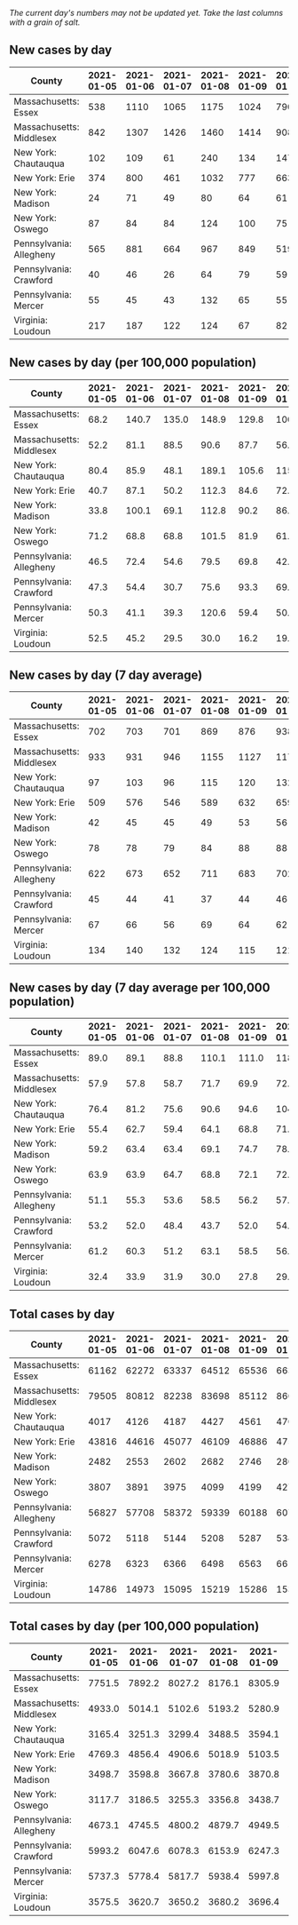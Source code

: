 _The current day's numbers may not be updated yet. Take the last columns with a grain of salt._
## New cases by day

| County | 2021-01-05 | 2021-01-06 | 2021-01-07 | 2021-01-08 | 2021-01-09 | 2021-01-10 | 2021-01-11 |
| --- | --- | --- | --- | --- | --- | --- | --- |
| Massachusetts: Essex | 538 | 1110 | 1065 | 1175 | 1024 | 790 |  |
| Massachusetts: Middlesex | 842 | 1307 | 1426 | 1460 | 1414 | 908 |  |
| New York: Chautauqua | 102 | 109 | 61 | 240 | 134 | 147 |  |
| New York: Erie | 374 | 800 | 461 | 1032 | 777 | 663 |  |
| New York: Madison | 24 | 71 | 49 | 80 | 64 | 61 |  |
| New York: Oswego | 87 | 84 | 84 | 124 | 100 | 75 |  |
| Pennsylvania: Allegheny | 565 | 881 | 664 | 967 | 849 | 519 |  |
| Pennsylvania: Crawford | 40 | 46 | 26 | 64 | 79 | 59 |  |
| Pennsylvania: Mercer | 55 | 45 | 43 | 132 | 65 | 55 |  |
| Virginia: Loudoun | 217 | 187 | 122 | 124 | 67 | 82 |  |

## New cases by day (per 100,000 population)

| County | 2021-01-05 | 2021-01-06 | 2021-01-07 | 2021-01-08 | 2021-01-09 | 2021-01-10 | 2021-01-11 |
| --- | --- | --- | --- | --- | --- | --- | --- |
| Massachusetts: Essex | 68.2 | 140.7 | 135.0 | 148.9 | 129.8 | 100.1 |  |
| Massachusetts: Middlesex | 52.2 | 81.1 | 88.5 | 90.6 | 87.7 | 56.3 |  |
| New York: Chautauqua | 80.4 | 85.9 | 48.1 | 189.1 | 105.6 | 115.8 |  |
| New York: Erie | 40.7 | 87.1 | 50.2 | 112.3 | 84.6 | 72.2 |  |
| New York: Madison | 33.8 | 100.1 | 69.1 | 112.8 | 90.2 | 86.0 |  |
| New York: Oswego | 71.2 | 68.8 | 68.8 | 101.5 | 81.9 | 61.4 |  |
| Pennsylvania: Allegheny | 46.5 | 72.4 | 54.6 | 79.5 | 69.8 | 42.7 |  |
| Pennsylvania: Crawford | 47.3 | 54.4 | 30.7 | 75.6 | 93.3 | 69.7 |  |
| Pennsylvania: Mercer | 50.3 | 41.1 | 39.3 | 120.6 | 59.4 | 50.3 |  |
| Virginia: Loudoun | 52.5 | 45.2 | 29.5 | 30.0 | 16.2 | 19.8 |  |

## New cases by day (7 day average)

| County | 2021-01-05 | 2021-01-06 | 2021-01-07 | 2021-01-08 | 2021-01-09 | 2021-01-10 | 2021-01-11 |
| --- | --- | --- | --- | --- | --- | --- | --- |
| Massachusetts: Essex | 702 | 703 | 701 | 869 | 876 | 938 |  |
| Massachusetts: Middlesex | 933 | 931 | 946 | 1155 | 1127 | 1171 |  |
| New York: Chautauqua | 97 | 103 | 96 | 115 | 120 | 132 |  |
| New York: Erie | 509 | 576 | 546 | 589 | 632 | 659 |  |
| New York: Madison | 42 | 45 | 45 | 49 | 53 | 56 |  |
| New York: Oswego | 78 | 78 | 79 | 84 | 88 | 88 |  |
| Pennsylvania: Allegheny | 622 | 673 | 652 | 711 | 683 | 702 |  |
| Pennsylvania: Crawford | 45 | 44 | 41 | 37 | 44 | 46 |  |
| Pennsylvania: Mercer | 67 | 66 | 56 | 69 | 64 | 62 |  |
| Virginia: Loudoun | 134 | 140 | 132 | 124 | 115 | 121 |  |

## New cases by day (7 day average per 100,000 population)

| County | 2021-01-05 | 2021-01-06 | 2021-01-07 | 2021-01-08 | 2021-01-09 | 2021-01-10 | 2021-01-11 |
| --- | --- | --- | --- | --- | --- | --- | --- |
| Massachusetts: Essex | 89.0 | 89.1 | 88.8 | 110.1 | 111.0 | 118.9 |  |
| Massachusetts: Middlesex | 57.9 | 57.8 | 58.7 | 71.7 | 69.9 | 72.7 |  |
| New York: Chautauqua | 76.4 | 81.2 | 75.6 | 90.6 | 94.6 | 104.0 |  |
| New York: Erie | 55.4 | 62.7 | 59.4 | 64.1 | 68.8 | 71.7 |  |
| New York: Madison | 59.2 | 63.4 | 63.4 | 69.1 | 74.7 | 78.9 |  |
| New York: Oswego | 63.9 | 63.9 | 64.7 | 68.8 | 72.1 | 72.1 |  |
| Pennsylvania: Allegheny | 51.1 | 55.3 | 53.6 | 58.5 | 56.2 | 57.7 |  |
| Pennsylvania: Crawford | 53.2 | 52.0 | 48.4 | 43.7 | 52.0 | 54.4 |  |
| Pennsylvania: Mercer | 61.2 | 60.3 | 51.2 | 63.1 | 58.5 | 56.7 |  |
| Virginia: Loudoun | 32.4 | 33.9 | 31.9 | 30.0 | 27.8 | 29.3 |  |

## Total cases by day

| County | 2021-01-05 | 2021-01-06 | 2021-01-07 | 2021-01-08 | 2021-01-09 | 2021-01-10 | 2021-01-11 |
| --- | --- | --- | --- | --- | --- | --- | --- |
| Massachusetts: Essex | 61162 | 62272 | 63337 | 64512 | 65536 | 66326 |  |
| Massachusetts: Middlesex | 79505 | 80812 | 82238 | 83698 | 85112 | 86020 |  |
| New York: Chautauqua | 4017 | 4126 | 4187 | 4427 | 4561 | 4708 |  |
| New York: Erie | 43816 | 44616 | 45077 | 46109 | 46886 | 47549 |  |
| New York: Madison | 2482 | 2553 | 2602 | 2682 | 2746 | 2807 |  |
| New York: Oswego | 3807 | 3891 | 3975 | 4099 | 4199 | 4274 |  |
| Pennsylvania: Allegheny | 56827 | 57708 | 58372 | 59339 | 60188 | 60707 |  |
| Pennsylvania: Crawford | 5072 | 5118 | 5144 | 5208 | 5287 | 5346 |  |
| Pennsylvania: Mercer | 6278 | 6323 | 6366 | 6498 | 6563 | 6618 |  |
| Virginia: Loudoun | 14786 | 14973 | 15095 | 15219 | 15286 | 15368 |  |

## Total cases by day (per 100,000 population)

| County | 2021-01-05 | 2021-01-06 | 2021-01-07 | 2021-01-08 | 2021-01-09 | 2021-01-10 | 2021-01-11 |
| --- | --- | --- | --- | --- | --- | --- | --- |
| Massachusetts: Essex | 7751.5 | 7892.2 | 8027.2 | 8176.1 | 8305.9 | 8406.0 |  |
| Massachusetts: Middlesex | 4933.0 | 5014.1 | 5102.6 | 5193.2 | 5280.9 | 5337.2 |  |
| New York: Chautauqua | 3165.4 | 3251.3 | 3299.4 | 3488.5 | 3594.1 | 3709.9 |  |
| New York: Erie | 4769.3 | 4856.4 | 4906.6 | 5018.9 | 5103.5 | 5175.7 |  |
| New York: Madison | 3498.7 | 3598.8 | 3667.8 | 3780.6 | 3870.8 | 3956.8 |  |
| New York: Oswego | 3117.7 | 3186.5 | 3255.3 | 3356.8 | 3438.7 | 3500.2 |  |
| Pennsylvania: Allegheny | 4673.1 | 4745.5 | 4800.2 | 4879.7 | 4949.5 | 4992.2 |  |
| Pennsylvania: Crawford | 5993.2 | 6047.6 | 6078.3 | 6153.9 | 6247.3 | 6317.0 |  |
| Pennsylvania: Mercer | 5737.3 | 5778.4 | 5817.7 | 5938.4 | 5997.8 | 6048.0 |  |
| Virginia: Loudoun | 3575.5 | 3620.7 | 3650.2 | 3680.2 | 3696.4 | 3716.2 |  |
